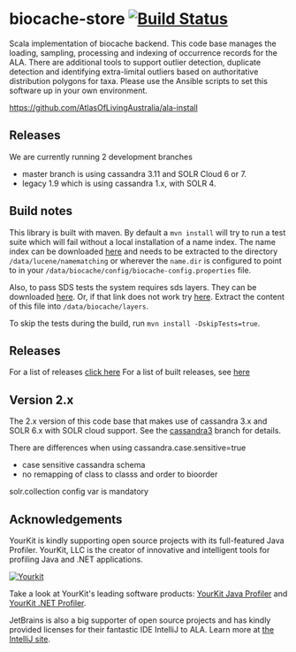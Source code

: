 # biocache-store  [![Build Status](https://travis-ci.org/AtlasOfLivingAustralia/biocache-store.svg?branch=master)](http://travis-ci.org/AtlasOfLivingAustralia/biocache-store)

Scala implementation of biocache backend.
This code base manages the loading, sampling, processing and indexing of occurrence records for the ALA.
There are additional tools to support outlier detection, duplicate detection and identifying extra-limital outliers
based on authoritative distribution polygons for taxa.
Please use the Ansible scripts to set this software up in your own environment.

https://github.com/AtlasOfLivingAustralia/ala-install

## Releases

We are currently running 2 development branches

* master branch is using cassandra 3.11 and SOLR Cloud 6 or 7.
* legacy 1.9 which is using cassandra 1.x, with SOLR 4. 

## Build notes

This library is built with maven. By default a `mvn install` will try to run a test suite which will fail without a local installation of a name index.
The name index can be downloaded [here](https://s3.amazonaws.com/ala-nameindexes/latest/namematching.tgz) and needs to be extracted to the
directory `/data/lucene/namematching`
or wherever the ```name.dir``` is configured to point to in your ``` /data/biocache/config/biocache-config.properties ``` file.

Also, to pass SDS tests the system requires sds layers. They can be downloaded [here](http://biocache.ala.org.au/archives/layers/sds-layers.tgz). Or, if that link does not work try [here](http://biocache-imt.ala.org.au/archives/layers/sds-layers.tgz). Extract the content of this file into `/data/biocache/layers`.

To skip the tests during the build, run ```mvn install -DskipTests=true```.

## Releases

For a list of releases [click here](https://github.com/AtlasOfLivingAustralia/biocache-store/releases)
For a list of built releases, see [here](http://nexus.ala.org.au/#nexus-search;quick~biocache-store)

## Version 2.x

The 2.x version of this code base  that makes use of cassandra 3.x and SOLR 6.x with SOLR cloud support.
See the [cassandra3](https://github.com/AtlasOfLivingAustralia/biocache-store/tree/cassandra3) branch for details.

There are differences when using cassandra.case.sensitive=true
- case sensitive cassandra schema
- no remapping of class to classs and order to bioorder

solr.collection config var is mandatory

## Acknowledgements
YourKit is kindly supporting open source projects with its full-featured Java Profiler. YourKit, LLC is the creator of innovative and intelligent tools for profiling Java and .NET applications.

[![Yourkit](https://www.yourkit.com/images/yklogo.png)](http://www.yourkit.com)

Take a look at YourKit's leading software products: <a href="http://www.yourkit.com/java/profiler/index.jsp">YourKit Java Profiler</a> and <a href="http://www.yourkit.com/.net/profiler/index.jsp">YourKit .NET Profiler</a>.

JetBrains is also a big supporter of open source projects and has kindly provided licenses for their fantastic IDE IntelliJ to ALA. Learn more at <a href="http://www.jetbrains.com/idea/">the IntelliJ site</a>.
